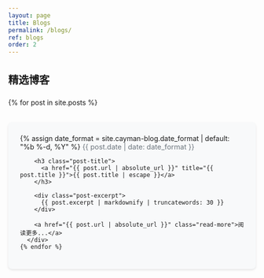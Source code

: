 ```yaml
---
layout: page
title: Blogs
permalink: /blogs/
ref: blogs
order: 2
---
```


<div class="blogs-container">
  <h2>精选博客</h2>
  
  <div class="blog-list">
    {% for post in site.posts %}
      <div class="blog-item">
        {% assign date_format = site.cayman-blog.date_format | default: "%b %-d, %Y" %}
        <span class="post-date">{{ post.date | date: date_format }}</span>
        
        <h3 class="post-title">
          <a href="{{ post.url | absolute_url }}" title="{{ post.title }}">{{ post.title | escape }}</a>
        </h3>
        
        <div class="post-excerpt">
          {{ post.excerpt | markdownify | truncatewords: 30 }}
        </div>
        
        <a href="{{ post.url | absolute_url }}" class="read-more">阅读更多...</a>
      </div>
    {% endfor %}
  </div>
</div>

<style>
  .blogs-container {
    margin-top: 2rem;
  }
  
  .blog-list {
    display: flex;
    flex-direction: column;
    gap: 2rem;
    margin-top: 1.5rem;
  }
  
  .blog-item {
    background-color: #f8f9fa;
    padding: 1.5rem;
    border-radius: 8px;
    box-shadow: 0 2px 4px rgba(0,0,0,0.1);
    transition: transform 0.3s, box-shadow 0.3s;
  }
  
  .blog-item:hover {
    transform: translateY(-5px);
    box-shadow: 0 5px 15px rgba(0,0,0,0.1);
  }
  
  .post-date {
    color: #6c757d;
    font-size: 0.9rem;
  }
  
  .post-title {
    margin: 0.5rem 0 1rem;
  }
  
  .post-title a {
    color: #0366d6;
    text-decoration: none;
  }
  
  .post-title a:hover {
    text-decoration: underline;
  }
  
  .post-excerpt {
    color: #333;
    line-height: 1.6;
  }
  
  .read-more {
    display: inline-block;
    margin-top: 1rem;
    color: #0366d6;
    font-weight: 500;
    text-decoration: none;
  }
  
  .read-more:hover {
    text-decoration: underline;
  }
</style> 